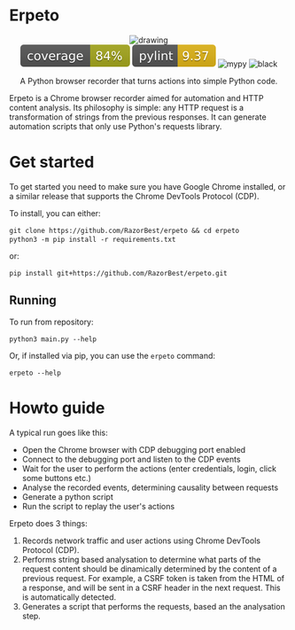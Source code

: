 # Erpeto

<div align="center">
<img src="https://github.com/RazorBest/erpeto/assets/22615594/47cef5a9-9f04-412d-807b-07911fef173d" alt="drawing" width="230"/>
</div>

<div align="center">
  <img src="dev/coverage-badge.svg" alt="coverage"/>
  <img src="dev/pylint_badge.svg" alt="pylint"/>
  <img src="https://github.com/RazorBest/erpeto/actions/workflows/mypy-check.yml/badge.svg?branch=master" alt="mypy"/>
  <img src="https://github.com/RazorBest/erpeto/actions/workflows/black-check.yml/badge.svg?branch=master" alt="black"/>
</div>


<p align="center">
A Python browser recorder that turns actions into simple Python code.
</p>

Erpeto is a Chrome browser recorder aimed for automation and HTTP content analysis. Its philosophy is simple: any HTTP request is a transformation of strings from the previous responses. It can generate automation scripts that only use Python's requests library.

# Get started

To get started you need to make sure you have Google Chrome installed, or a similar release that supports the Chrome DevTools Protocol (CDP).

To install, you can either:
```
git clone https://github.com/RazorBest/erpeto && cd erpeto
python3 -m pip install -r requirements.txt
```
or:
```
pip install git+https://github.com/RazorBest/erpeto.git
```

## Running

To run from repository:
```
python3 main.py --help
```
Or, if installed via pip, you can use the `erpeto` command:
```
erpeto --help
```

# Howto guide

A typical run goes like this:
- Open the Chrome browser with CDP debugging port enabled
- Connect to the debugging port and listen to the CDP events
- Wait for the user to perform the actions (enter credentials, login, click some buttons etc.)
- Analyse the recorded events, determining causality between requests
- Generate a python script
- Run the script to replay the user's actions

Erpeto does 3 things:
1. Records network traffic and user actions using Chrome DevTools Protocol (CDP).
2. Performs string based analysation to determine what parts of the request content should be dinamically determined by the content of a previous request. For example, a CSRF token is taken from the HTML of a response, and will be sent in a CSRF header in the next request. This is automatically detected.
3. Generates a script that performs the requests, based an the analysation step.

